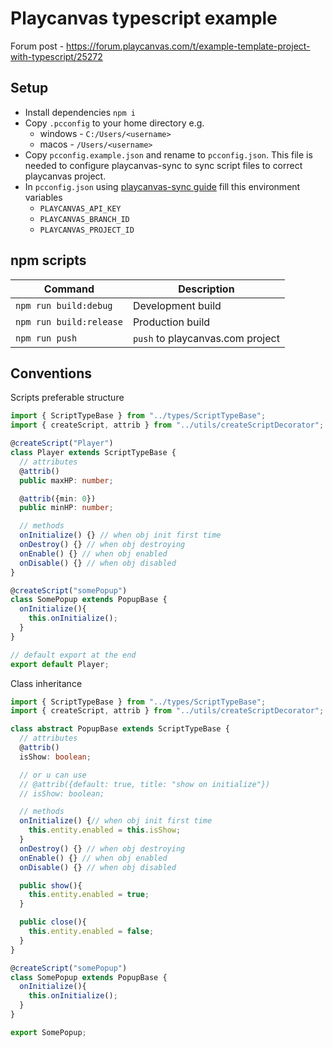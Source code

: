 # Playcanvas typescript example

Forum post - https://forum.playcanvas.com/t/example-template-project-with-typescript/25272

## Setup

- Install dependencies `npm i`
- Copy `.pcconfig` to your home directory e.g.
  - windows - `C:/Users/<username>`
  - macos - `/Users/<username>`
- Copy `pcconfig.example.json` and rename to `pcconfig.json`. This file is needed to configure playcanvas-sync to sync script files to correct playcanvas project.
- In `pcconfig.json` using [playcanvas-sync guide](https://github.com/playcanvas/playcanvas-sync#config-variables) fill this environment variables
  - `PLAYCANVAS_API_KEY`
  - `PLAYCANVAS_BRANCH_ID`
  - `PLAYCANVAS_PROJECT_ID`

## npm scripts

| Command                 | Description                      |
| ----------------------- | -------------------------------- |
| `npm run build:debug`   | Development build                |
| `npm run build:release` | Production build                 |
| `npm run push`          | `push` to playcanvas.com project |

## Conventions

Scripts preferable structure

```ts
import { ScriptTypeBase } from "../types/ScriptTypeBase";
import { createScript, attrib } from "../utils/createScriptDecorator";

@createScript("Player")
class Player extends ScriptTypeBase {
  // attributes
  @attrib()
  public maxHP: number;

  @attrib({min: 0})
  public minHP: number;

  // methods
  onInitialize() {} // when obj init first time
  onDestroy() {} // when obj destroying
  onEnable() {} // when obj enabled
  onDisable() {} // when obj disabled
}

@createScript("somePopup")
class SomePopup extends PopupBase {
  onInitialize(){
    this.onInitialize();
  }
}

// default export at the end
export default Player;
```

Class inheritance

```ts
import { ScriptTypeBase } from "../types/ScriptTypeBase";
import { createScript, attrib } from "../utils/createScriptDecorator";

class abstract PopupBase extends ScriptTypeBase {
  // attributes
  @attrib()
  isShow: boolean;

  // or u can use
  // @attrib({default: true, title: "show on initialize"})
  // isShow: boolean;

  // methods
  onInitialize() {// when obj init first time
    this.entity.enabled = this.isShow;
  }
  onDestroy() {} // when obj destroying
  onEnable() {} // when obj enabled
  onDisable() {} // when obj disabled

  public show(){
    this.entity.enabled = true;
  }

  public close(){
    this.entity.enabled = false;
  }
}

@createScript("somePopup")
class SomePopup extends PopupBase {
  onInitialize(){
    this.onInitialize();
  }
}

export SomePopup;
```
